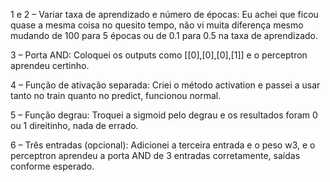 1 e 2 – Variar taxa de aprendizado e número de épocas:
Eu achei que ficou quase a mesma coisa no quesito tempo, não vi muita diferença mesmo mudando de 100 para 5 épocas ou de 0.1 para 0.5 na taxa de aprendizado.




3 – Porta AND:
Coloquei os outputs como [[0],[0],[0],[1]] e o perceptron aprendeu certinho.




4 – Função de ativação separada:
Criei o método activation e passei a usar tanto no train quanto no predict, funcionou normal.



5 – Função degrau:
Troquei a sigmoid pelo degrau e os resultados foram 0 ou 1 direitinho, nada de errado.



6 – Três entradas (opcional):
Adicionei a terceira entrada e o peso w3, e o perceptron aprendeu a porta AND de 3 entradas corretamente, saídas conforme esperado.
 
 

